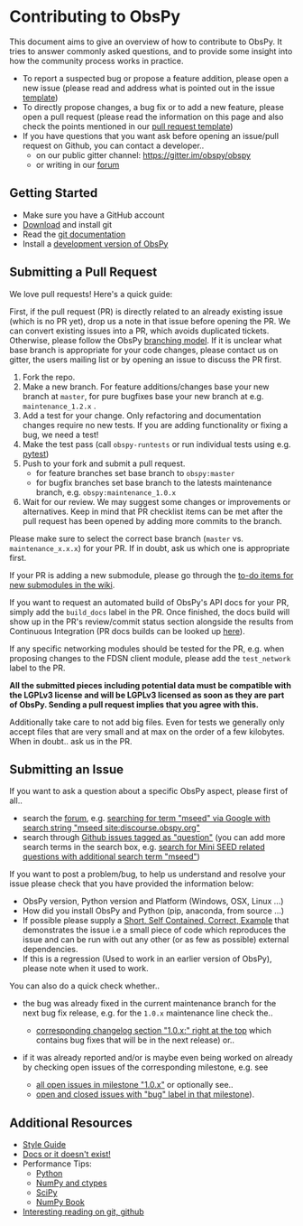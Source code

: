 # Contributing to ObsPy

This document aims to give an overview of how to contribute to ObsPy. It tries
to answer commonly asked questions, and to provide some insight into how the
community process works in practice.

* To report a suspected bug or propose a feature addition, please open a new issue (please read and address what is pointed out in the issue [template](https://github.com/obspy/obspy/blob/master/.github/ISSUE_TEMPLATE.md))
* To directly propose changes, a bug fix or to add a new feature, please open a pull request (please read the information on this page and also check the points mentioned in our [pull request template](https://github.com/obspy/obspy/blob/master/.github/PULL_REQUEST_TEMPLATE.md))
* If you have questions that you want ask before opening an issue/pull request on Github, you can contact a developer..
   * on our public gitter channel: https://gitter.im/obspy/obspy
   * or writing in our [forum](https://discourse.obspy.org/)

## Getting Started

 * Make sure you have a GitHub account
 * [Download](https://git-scm.com/downloads) and install git
 * Read the [git documentation](https://git-scm.com/book/en/Git-Basics)
 * Install a [development version of ObsPy](https://github.com/obspy/obspy/wiki/Developer-Installation)

## Submitting a Pull Request

We love pull requests! Here's a quick guide:

First, if the pull request (PR) is directly related to an already existing issue (which is no PR yet), drop us a note in that issue before opening the PR. We can convert existing issues into a PR, which avoids duplicated tickets. Otherwise, please follow the ObsPy [branching model](https://github.com/obspy/obspy/wiki/ObsPy-Git-Branching-Model). If it is unclear what base branch is appropriate for your code changes, please contact us on gitter, the users mailing list or by opening an issue to discuss the PR first.

 1. Fork the repo.
 2. Make a new branch. For feature additions/changes base your new branch at `master`, for pure bugfixes base your new branch at e.g. `maintenance_1.2.x` .
 3. Add a test for your change. Only refactoring and documentation changes require no new tests. If you are adding functionality or fixing a bug, we need a test!
 4. Make the test pass (call `obspy-runtests` or run individual tests using e.g. [pytest](https://docs.pytest.org/en/latest/usage.html#specifying-tests-selecting-tests))
 5. Push to your fork and submit a pull request.
    - for feature branches set base branch to `obspy:master`
    - for bugfix branches set base branch to the latests maintenance branch, e.g. `obspy:maintenance_1.0.x`
 6. Wait for our review. We may suggest some changes or improvements or alternatives. Keep in mind that PR checklist items can be met after the pull request has been opened by adding more commits to the branch.

Please make sure to select the correct base branch (`master` vs. `maintenance_x.x.x`) for your PR. If in doubt, ask us which one is appropriate first.

If your PR is adding a new submodule, please go through the [to-do items for new submodules in the wiki](https://github.com/obspy/obspy/wiki/How-to%3A-add-a-new-submodule).

If you want to request an automated build of ObsPy's API docs for your PR, simply add the `build_docs` label in the PR. Once finished, the docs build will show up in the PR's review/commit status section alongside the results from Continuous Integration (PR docs builds can be looked up [here](http://docs.obspy.org/pr/)).

If any specific networking modules should be tested for the PR, e.g. when proposing changes to the FDSN client module, please add the `test_network` label to the PR.

**All the submitted pieces including potential data must be compatible with the LGPLv3 license and will be LGPLv3 licensed as soon as they are part of ObsPy. Sending a pull request implies that you agree with this.**

Additionally take care to not add big files. Even for tests we generally only accept files that are very small and at max on the order of a few kilobytes. When in doubt.. ask us in the PR.

## Submitting an Issue

If you want to ask a question about a specific ObsPy aspect, please first of all..

 * search the [forum](discourse.obspy.org), e.g.
   [searching for term "mseed" via Google with search string "mseed site:discourse.obspy.org"](
    https://www.google.com/search?q=mseed+site:discourse.obspy.org)
 * search through [Github issues tagged as "question"](https://github.com/obspy/obspy/issues?q=label%3Aquestion)
   (you can add more search terms in the search box, e.g.
   [search for Mini SEED related questions with additional search term "mseed"](
    https://github.com/obspy/obspy/issues?utf8=%E2%9C%93&q=label%3Aquestion+mseed))

If you want to post a problem/bug, to help us understand and resolve your issue
please check that you have provided the information below:

*  ObsPy version, Python version and Platform (Windows, OSX, Linux ...)
*  How did you install ObsPy and Python (pip, anaconda, from source ...)
*  If possible please supply a [Short, Self Contained, Correct, Example](http://sscce.org/)
      that demonstrates the issue i.e a small piece of code which reproduces
      the issue and can be run with out any other (or as few as possible)
      external dependencies.
*  If this is a regression (Used to work in an earlier version of ObsPy),
      please note when it used to work.

You can also do a quick check whether..

 * the bug was already fixed in the current maintenance branch for the next bug
   fix release, e.g. for the `1.0.x` maintenance line check the..

   * [corresponding changelog section "1.0.x:" right at the top](
      https://github.com/obspy/obspy/blob/maintenance_1.0.x/CHANGELOG.txt)
      which contains bug fixes that will be in the next release) or..

 * if it was already reported and/or is maybe even being worked on already by
   checking open issues of the corresponding milestone, e.g. see

   * [all open issues in milestone "1.0.x"](
      https://github.com/obspy/obspy/milestones/1.0.x) or optionally see..
   * [open and closed issues with "bug" label in that milestone](
      https://github.com/obspy/obspy/issues?utf8=%E2%9C%93&q=milestone%3A1.0.x+label%3Abug+)).

## Additional Resources

 * [Style Guide](https://docs.obspy.org/coding_style.html)
 * [Docs or it doesn't exist!](http://lukeplant.me.uk/blog/posts/docs-or-it-doesnt-exist/)
 * Performance Tips:
    * [Python](https://wiki.python.org/moin/PythonSpeed/PerformanceTips)
    * [NumPy and ctypes](https://www.scipy.org/Cookbook/Ctypes)
    * [SciPy](https://wiki.scipy.org/PerformancePython)
    * [NumPy Book](http://csc.ucdavis.edu/~chaos/courses/nlp/Software/NumPyBook.pdf)
 * [Interesting reading on git, github](https://github.com/obspy/obspy/wiki/Interesting-Reading-on-Git%2C-GitHub)
